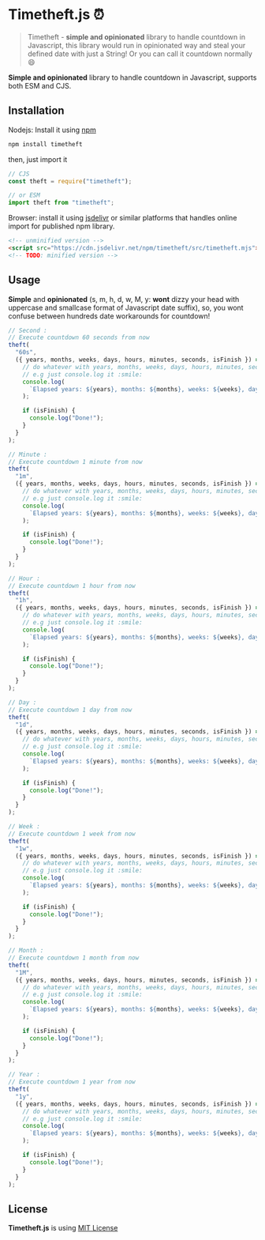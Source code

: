 # Timetheft.js :alarm_clock:

> Timetheft - **simple and opinionated** library to handle countdown in Javascript, this library would run in opinionated way and steal your defined date with just a String! Or you can call it countdown normally :smile:

**Simple and opinionated** library to handle countdown in Javascript, supports both ESM and CJS.

## Installation

Nodejs: Install it using [npm](npmjs.com)

```sh
npm install timetheft
```

then, just import it

```js
// CJS
const theft = require("timetheft");

// or ESM
import theft from "timetheft";
```

Browser: install it using [jsdelivr](https://cdn.jsdelivr.net) or similar platforms that handles online import for published npm library.

```html
<!-- unminified version -->
<script src="https://cdn.jsdelivr.net/npm/timetheft/src/timetheft.mjs"></script>
<!-- TODO: minified version -->
```

## Usage

**Simple** and **opinionated** (s, m, h, d, w, M, y: **wont** dizzy your head with uppercase and smallcase format of Javascript date suffix), so, you wont confuse between hundreds date workarounds for countdown!

```js
// Second :
// Execute countdown 60 seconds from now
theft(
  "60s",
  ({ years, months, weeks, days, hours, minutes, seconds, isFinish }) => {
    // do whatever with years, months, weeks, days, hours, minutes, seconds
    // e.g just console.log it :smile:
    console.log(
      `Elapsed years: ${years}, months: ${months}, weeks: ${weeks}, days: ${days}, hours: ${hours}, minutes: ${minutes}, seconds: ${seconds}`
    );

    if (isFinish) {
      console.log("Done!");
    }
  }
);

// Minute :
// Execute countdown 1 minute from now
theft(
  "1m",
  ({ years, months, weeks, days, hours, minutes, seconds, isFinish }) => {
    // do whatever with years, months, weeks, days, hours, minutes, seconds
    // e.g just console.log it :smile:
    console.log(
      `Elapsed years: ${years}, months: ${months}, weeks: ${weeks}, days: ${days}, hours: ${hours}, minutes: ${minutes}, seconds: ${seconds}`
    );

    if (isFinish) {
      console.log("Done!");
    }
  }
);

// Hour :
// Execute countdown 1 hour from now
theft(
  "1h",
  ({ years, months, weeks, days, hours, minutes, seconds, isFinish }) => {
    // do whatever with years, months, weeks, days, hours, minutes, seconds
    // e.g just console.log it :smile:
    console.log(
      `Elapsed years: ${years}, months: ${months}, weeks: ${weeks}, days: ${days}, hours: ${hours}, minutes: ${minutes}, seconds: ${seconds}`
    );

    if (isFinish) {
      console.log("Done!");
    }
  }
);

// Day :
// Execute countdown 1 day from now
theft(
  "1d",
  ({ years, months, weeks, days, hours, minutes, seconds, isFinish }) => {
    // do whatever with years, months, weeks, days, hours, minutes, seconds
    // e.g just console.log it :smile:
    console.log(
      `Elapsed years: ${years}, months: ${months}, weeks: ${weeks}, days: ${days}, hours: ${hours}, minutes: ${minutes}, seconds: ${seconds}`
    );

    if (isFinish) {
      console.log("Done!");
    }
  }
);

// Week :
// Execute countdown 1 week from now
theft(
  "1w",
  ({ years, months, weeks, days, hours, minutes, seconds, isFinish }) => {
    // do whatever with years, months, weeks, days, hours, minutes, seconds
    // e.g just console.log it :smile:
    console.log(
      `Elapsed years: ${years}, months: ${months}, weeks: ${weeks}, days: ${days}, hours: ${hours}, minutes: ${minutes}, seconds: ${seconds}`
    );

    if (isFinish) {
      console.log("Done!");
    }
  }
);

// Month :
// Execute countdown 1 month from now
theft(
  "1M",
  ({ years, months, weeks, days, hours, minutes, seconds, isFinish }) => {
    // do whatever with years, months, weeks, days, hours, minutes, seconds
    // e.g just console.log it :smile:
    console.log(
      `Elapsed years: ${years}, months: ${months}, weeks: ${weeks}, days: ${days}, hours: ${hours}, minutes: ${minutes}, seconds: ${seconds}`
    );

    if (isFinish) {
      console.log("Done!");
    }
  }
);

// Year :
// Execute countdown 1 year from now
theft(
  "1y",
  ({ years, months, weeks, days, hours, minutes, seconds, isFinish }) => {
    // do whatever with years, months, weeks, days, hours, minutes, seconds
    // e.g just console.log it :smile:
    console.log(
      `Elapsed years: ${years}, months: ${months}, weeks: ${weeks}, days: ${days}, hours: ${hours}, minutes: ${minutes}, seconds: ${seconds}`
    );

    if (isFinish) {
      console.log("Done!");
    }
  }
);
```

## License

**Timetheft.js** is using [MIT License](./LICENSE.md)
